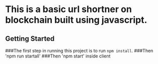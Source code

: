 # This is a basic url shortner on blockchain built using javascript.

## Getting Started

###The first step in running this project is to run `npm install`.
###Then 'npm run startall'
###Then 'npm start' inside client
